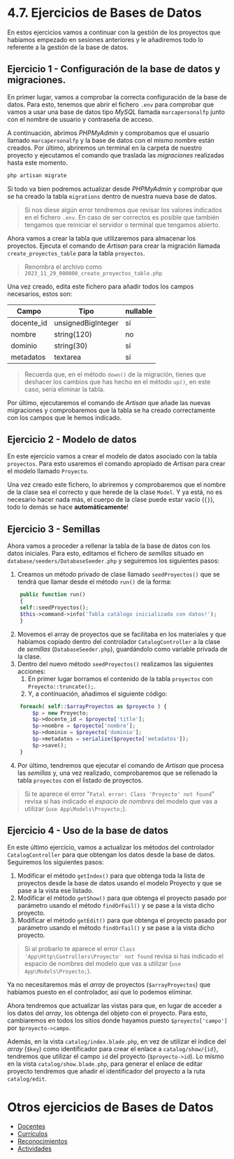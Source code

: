 # 4.7. Ejercicios de Bases de Datos

En estos ejercicios vamos a continuar con la gestión de los proyectos que habíamos empezado en sesiones anteriores y le añadiremos todo lo referente a la gestión de la base de datos.

## Ejercicio 1 - Configuración de la base de datos y migraciones.

En primer lugar, vamos a comprobar la correcta configuración de la base de datos. Para esto, tenemos que abrir el fichero `.env` para comprobar que vamos a usar una base de datos tipo _MySQL_ llamada `marcapersonalfp` junto con el nombre de usuario y contraseña de acceso.

A continuación, abrimos _PHPMyAdmin_ y comprobamos que el usuario llamado `marcapersonalfp` y la base de datos con el mismo nombre están creados. Por último, abriremos un terminal en la carpeta de nuestro proyecto y ejecutamos el comando que traslada las _migraciones_ realizadas hasta este momento.

```bash
php artisan migrate
```

Si todo va bien podremos actualizar desde _PHPMyAdmin_ y comprobar que se ha creado la tabla `migrations` dentro de nuestra nueva base de datos.

> Si nos diese algún error tendremos que revisar los valores indicados en el fichero `.env`. En caso de ser correctos es posible que también tengamos que reiniciar el servidor o terminal que tengamos abierto.

Ahora vamos a crear la tabla que utilizaremos para almacenar los proyectos. Ejecuta el comando de _Artisan_ para crear la migración llamada `create_proyectos_table` para la tabla `proyectos`.

> Renombra el archivo como `2023_11_29_000000_create_proyectos_table.php`

Una vez creado, edita este fichero para añadir todos los campos necesarios, estos son:

Campo | Tipo | nullable
-----|----|---
docente_id | unsignedBigInteger | sí
nombre | string(120) | no
dominio | string(30) | sí
metadatos | textarea | sí

> Recuerda que, en el método `down()` de la migración, tienes que deshacer los cambios que has hecho en el método `up()`, en este caso, sería eliminar la tabla.

Por último, ejecutaremos el comando de _Artisan_ que añade las nuevas migraciones y comprobaremos que la tabla se ha creado correctamente con los campos que le hemos indicado.

## Ejercicio 2 - Modelo de datos

En este ejercicio vamos a crear el modelo de datos asociado con la tabla `proyectos`. Para esto usaremos el comando apropiado de _Artisan_ para crear el modelo llamado `Proyecto`.

Una vez creado este fichero, lo abriremos y comprobaremos que el nombre de la clase sea el correcto y que herede de la clase `Model`. Y ya está, no es necesario hacer nada más, el cuerpo de la clase puede estar vacío (`{}`), todo lo demás se hace **automáticamente**!

## Ejercicio 3 - Semillas

Ahora vamos a proceder a rellenar la tabla de la base de datos con los datos iniciales. Para esto, editamos el fichero de _semillas_ situado en `database/seeders/DatabaseSeeder.php` y seguiremos los siguientes pasos:

1. Creamos un método privado de clase llamado `seedProyectos()` que se tendrá que llamar desde el método `run()` de la forma:
```php
    public function run()
    {
    self::seedProyectos();
    $this->command->info('Tabla catálogo inicializada con datos!');
    }
```
2. Movemos el array de proyectos que se facilitaba en los materiales y que habíamos copiado dentro del controlador `CatalogController` a la clase de _semillas_ (`DatabaseSeeder.php`), guardándolo como variable privada de la clase.
3. Dentro del nuevo método `seedProyectos()` realizamos las siguientes acciones:
    1. En primer lugar borramos el contenido de la tabla `proyectos` con `Proyecto::truncate();`.
    1. Y, a continuación, añadimos el siguiente código:
```php
    foreach( self::$arrayProyectos as $proyecto ) {
        $p = new Proyecto;
        $p->docente_id = $proyecto['title'];
        $p->nombre = $proyecto['nombre'];
        $p->dominio = $proyecto['dominio'];
        $p->metadatos = serialize($proyecto['metadatos']);
        $p->save();
    }
```
4. Por último, tendremos que ejecutar el comando de _Artisan_ que procesa las _semillas_ y, una vez realizado, comprobaremos que se rellenado la tabla `proyectos` con el listado de proyectos.

> Si te aparece el error "`Fatal error: Class 'Proyecto' not found`" revisa si has indicado el _espacio de nombres_ del modelo que vas a utilizar (`use App\Models\Proyecto;`).

## Ejercicio 4 - Uso de la base de datos

En este último ejercicio, vamos a actualizar los métodos del controlador `CatalogController` para que obtengan los datos desde la base de datos. Seguiremos los siguientes pasos:

1. Modificar el método `getIndex()` para que obtenga toda la lista de proyectos desde la base de datos usando el modelo Proyecto y que se pase a la vista ese listado.
1. Modificar el método `getShow()` para que obtenga el proyecto pasado por parámetro usando el método `findOrFail()` y se pase a la vista dicho proyecto.
1. Modificar el método `getEdit()` para que obtenga el proyecto pasado por parámetro usando el método `findOrFail()` y se pase a la vista dicho proyecto.

> Si al probarlo te aparece el error `Class 'App\Http\Controllers\Proyecto' not found` revisa si has indicado el espacio de nombres del modelo que vas a utilizar (`use App\Models\Proyecto;`).

Ya no necesitaremos más el _array_ de proyectos (`$arrayProyectos`) que habíamos puesto en el controlador, así que lo podemos eliminar.

Ahora tendremos que actualizar las vistas para que, en lugar de acceder a los datos del _array_, los obtenga del objeto con el proyecto. Para esto, cambiaremos en todos los sitios donde hayamos puesto `$proyecto['campo']` por `$proyecto->campo`.

Además, en la vista `catalog/index.blade.php`, en vez de utilizar el índice del _array_ (`$key`) como identificador para crear el enlace a `catalog/show/{id}`, tendremos que utilizar el campo `id` del proyecto (`$proyecto->id`). Lo mismo en la vista `catalog/show.blade.php`, para generar el enlace de editar proyecto tendremos que añadir el identificador del proyecto a la ruta `catalog/edit`.

# Otros ejercicios de Bases de Datos

- [Docentes](./0471_BDDocente.md)
- [Currículos](./0472_BDCurriculo.md)
- [Reconocimientos](./0473_BDReconocimiento.md)
- [Actividades](./0474_BDActividad.md)
